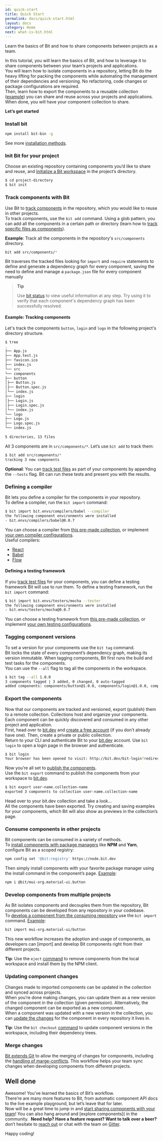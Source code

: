 ```yaml
---
id: quick-start
title: Quick Start
permalink: docs/quick-start.html
layout: docs
category: Home
next: what-is-bit.html
---
```


Learn the basics of Bit and how to share components between projects as a team.

In this tutorial, you will learn the basics of Bit, and how to leverage it to share components between your team’s projects and applications.  
You will learn how to isolate components in a repository, letting Bit do the heavy lifting for packing the components while automating the management of their dependencies and versioning. No refactoring, code changes or package configurations are required.  
Then, learn how to export the components to a reusable collection ([example](https://bit.dev/mui-org/material-ui)) you can share and reuse across your projects and applications. When done, you will have your component collection to share.

**Let’s get started**

### Install bit

```bash
npm install bit-bin -g
```

See more [installation methods](/docs/installation.html).

### Init Bit for your project

Choose an existing repository containing components you’d like to share and reuse, and [Initialize a Bit workspace](/docs/initializing-bit.html) in the project’s directory.

```bash
$ cd project-directory
$ bit init
```

### Track components with Bit

Use Bit to [track components](/docs/add-and-isolate-components.html) in the repository, which you would like to reuse in other projects.  
To track components, use the `bit add` command. Using a glob pattern, you can add all the components in a certain path or directory (learn how to [track specific files as components](/docs/add-and-isolate-components.html#track-a-component)).

**Example**: Track all the components in the repository's `src/components` directory.

```bash
bit add src/components/*
```

Bit traverses the tracked files looking for `import` and `require` statements to define and generate a dependency graph for every component, saving the need to define and manage a `package.json` file for every component manually

> **Tip**
>
> Use [bit status](/docs/cli-status.html) to view useful information at any step. Try using it to verify that each component's dependency graph has been successfully resolved.

#### Example: Tracking components

Let's track the components `button`, `login` and `logo` in the following project's directory structure.

```bash
$ tree
.
├── App.js
├── App.test.js
├── favicon.ico
├── index.js
└── src
└── components
├── button
│├── Button.js
│├── Button.spec.js
│└── index.js
├── login
│├── Login.js
│├── Login.spec.js
│└── index.js
└── logo
├── Logo.js
├── Logo.spec.js
└── index.js
​
5 directories, 13 files
```

All 3 components are in `src/components/*`. Let’s use `bit add` to track them:

```bash
$ bit add src/components/*
tracking 3 new components
```

**Optional**: You can [track test files](/docs/add-and-isolate-components.html#track-a-component-with-testspec-files) as part of your components by appending the `--tests` flag. Bit can run these tests and present you with the results.

### Defining a compiler

Bit lets you define a compiler for the components in your repository.  
To define a compiler, run the `bit import` command:

```bash
$ bit import bit.envs/compilers/babel --compiler
the following component environments were installed
- bit.envs/compilers/babel@0.0.7
```

You can choose a compiler from [this pre-made collection](https://bit.dev/bit/envs), or implement [your own compiler configurations](/docs/ext-developing-extensions.html).  
Useful compilers:

* [React](https://bit.dev/bit/envs/compilers/react)
* [Babel](https://bit.dev/bit/envs/compilers/babel)
* [Flow](https://bit.dev/bit/envs/compilers/flow)

#### Defining a testing framework

If you [track test files](/docs/add-and-isolate-components.html#track-a-component-with-testspec-files) for your components, you can define a testing framework Bit will use to run them.
To define a testing framework, run the `bit import` command:

```bash
$ bit import bit.envs/testers/mocha --tester
the following component environments were installed
- bit.envs/testers/mocha@0.0.7
```

You can choose a testing framework from [this pre-made collection](https://bit.dev/bit/envs), or implement [your own testing configurations](/docs/ext-developing-extensions.html).

### Tagging component versions

To set a version for your components use the `bit tag` command.  
Bit locks the state of every component’s dependency graph, making its version immutable.
When tagging components, Bit first runs the build and test tasks for the components.  
You can use the `--all` flag to tag all the components in the workspace.

```bash
$ bit tag --all 1.0.0
3 components tagged | 3 added, 0 changed, 0 auto-tagged
added components: components/button@1.0.0, components/login@1.0.0, components/logo@1.0.0
```

### Export the components

Now that our components are tracked and versioned, export (publish) them to a remote collection. Collections host and organize your components. Each component can be quickly discovered and consumed in any other project and application.  
First, head over to [bit.dev](https://bit.dev) and [create a free account](https://bit.dev/signup) (if you don’t already have one). Then, create a private or public collection.  
Return to your CLI and authenticate Bit to your [bit.dev](https://bit.dev) account.
​Use `bit login` to open a login page in the browser and authenticate.

```bash
$ bit login
Your browser has been opened to visit: http://bit.dev/bit-login?redirect_uri=http://localhost:8085...
```

Now you’re all set to [publish the components](/docs/cli-export.html).  
Use the `bit export` command to publish the components from your workspace to [bit.dev](https://bit.dev).

```bash
$ bit export user-name.collection-name
exported 3 components to collection user-name.collection-name
```

Head over to your bit.dev collection and take a look…  
All the components have been exported. Try creating and saving examples for your components, which Bit will also show as previews in the collection’s page.

### Consume components in other projects

Bit components can be consumed in a variety of methods.  
To [install components with package managers](/docs/installing-components.html) like **NPM** and **Yarn**, configure Bit as a scoped registry:

```bash
npm config set '@bit:registry' https://node.bit.dev
```

Then simply install components with your favorite package manager using the install command in the component’s page. [Example](https://bit.dev/mui-org/material-ui/button):

```bash
npm i @bit/mui-org.material-ui.button
```

### Develop components from multiple projects

As Bit isolates components and decouples them from the repository, Bit components can be developed from any repository in your codebase.  
To [develop a component from the consuming repository](/docs/sourcing-components.html) use the `bit import` command. [Example](https://bit.dev/mui-org/material-ui/button):

```bash
bit import mui-org.material-ui/button
 ```

This new workflow increases the adoption and usage of components, as developers can [import] and develop Bit components right from their different projects.

**Tip**: Use the `eject` [command](/docs/cli-eject.html) to remove components from the local workspace and install them by the NPM client.

### Updating component changes

Changes made to imported components can be updated in the collection and synced across projects.  
When you’re done making changes, you can update them as a new version of the component in the collection (given permission). Alternatively, the changed component can be exported as a new component.  
When a component was updated with a new version in the collection, you can [update the changes](/docs/updating-sourced-components.html) for the component in every repository it lives in.

**Tip**: Use the `bit checkout` [command](/docs/updating-sourced-components.html#checkout-a-component-version-to-the-workspace) to update component versions in the workspace, including their dependency trees.

### Merge changes

[Bit extends Git](/docs/merge-changes.html) to allow the merging of changes for components, including the [handling of marge-conflicts](/docs/merge-changes.html#handle-merge-conflicts). This workflow helps your team sync changes when developing components from different projects.

## Well done

Awesome! You’ve learned the basics of Bit’s workflow.  
There’re are many more features to Bit, from automatic component API docs to the live example playground, but let’s leave that for later.  
Now will be a great time to jump in and [start sharing components with your team](https://bit.dev)! You can also hang around and [explore components]( in the community.
​
**Need help? Have a feature request? Want to talk over a beer?** don’t hesitate to [reach out](https://bit.dev/support) or chat with the team on [Gitter](https://gitter.im/bit-src/Bit).

Happy coding!
